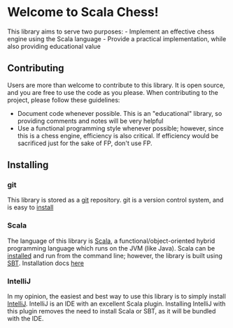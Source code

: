 # Welcome to Scala Chess!
This library aims to serve two purposes:
    - Implement an effective chess engine using the Scala language
    - Provide a practical implementation, while also providing educational
      value

## Contributing
Users are more than welcome to contribute to this library.  It is open source,
and you are free to use the code as you please.  When contributing to the
project, please follow these guidelines:
* Document code whenever possible.  This is an "educational" library, so
  providing comments and notes will be very helpful
* Use a functional programming style whenever possible; however, since this is
  a chess engine, efficiency is also critical.  If efficiency would be
  sacrificed just for the sake of FP, don't use FP.

## Installing
### git
This library is stored as a [git](https://git-scm.com/) repository.  git is a
version control system, and is easy to
[install](https://git-scm.com/book/en/v2/Getting-Started-Installing-Git)

### Scala
The language of this library is [Scala](http://www.scala-lang.org/), a
functional/object-oriented hybrid programming language which runs on the JVM
(like Java).  Scala can be
[installed](http://www.scala-lang.org/download/install.html) and run from the
command line; however, the library is built using
[SBT](http://www.scala-sbt.org/).  Installation docs
[here](http://www.scala-sbt.org/0.13/docs/Setup.html)

### IntelliJ
In my opinion, the easiest and best way to use this library is to simply
install [IntelliJ](https://www.jetbrains.com/idea/).  IntelliJ is an IDE with
an excellent Scala plugin.  Installing IntelliJ with this plugin removes the
need to install Scala or SBT, as it will be bundled with the IDE.

